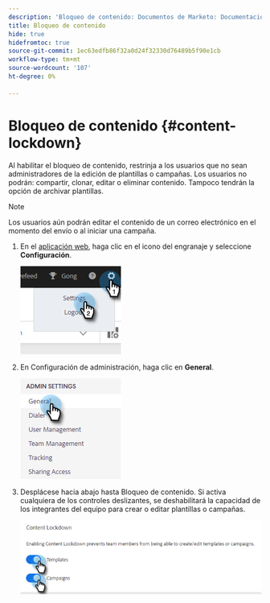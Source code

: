 ```yaml
---
description: 'Bloqueo de contenido: Documentos de Marketo: Documentación del producto'
title: Bloqueo de contenido
hide: true
hidefromtoc: true
source-git-commit: 1ec63edfb86f32a0d24f32330d76489b5f90e1cb
workflow-type: tm+mt
source-wordcount: '107'
ht-degree: 0%

---
```


# Bloqueo de contenido {#content-lockdown}

Al habilitar el bloqueo de contenido, restrinja a los usuarios que no sean administradores de la edición de plantillas o campañas. Los usuarios no podrán: compartir, clonar, editar o eliminar contenido. Tampoco tendrán la opción de archivar plantillas.

>[!NOTE]
>
>Los usuarios aún podrán editar el contenido de un correo electrónico en el momento del envío o al iniciar una campaña.

1. En el [aplicación web](https://toutapp.com/login), haga clic en el icono del engranaje y seleccione **Configuración**.

   ![](assets/content-lockdown-1.png)

1. En Configuración de administración, haga clic en **General**.

   ![](assets/content-lockdown-2.png)

1. Desplácese hacia abajo hasta Bloqueo de contenido. Si activa cualquiera de los controles deslizantes, se deshabilitará la capacidad de los integrantes del equipo para crear o editar plantillas o campañas.

   ![](assets/content-lockdown-3.png)
